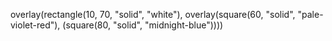 overlay(rectangle(10, 70, "solid", "white"),
overlay(square(60, "solid", "pale-violet-red"),
    (square(80, "solid", "midnight-blue"))))
